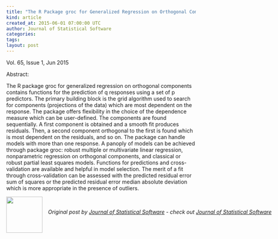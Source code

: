 ```yaml
---
title: "The R Package groc for Generalized Regression on Orthogonal Components"
kind: article
created_at: 2015-06-01 07:00:00 UTC
author: Journal of Statistical Software
categories: 
tags: 
layout: post
---
```

<p>Vol. 65, Issue 1, Jun 2015</p><p>Abstract: <p>The R package groc for generalized regression on orthogonal components contains functions for the prediction of q responses using a set of p predictors. The primary building block is the grid algorithm used to search for components (projections of the data) which are most dependent on the response. The package offers flexibility in the choice of the dependence measure which can be user-defined. The components are found sequentially. A first component is obtained and a smooth fit produces residuals. Then, a second component orthogonal to the first is found which is most dependent on the residuals, and so on. The package can handle models with more than one response. A panoply of models can be achieved through package groc: robust multiple or multivariate linear regression, nonparametric regression on orthogonal components, and classical or robust partial least squares models. Functions for predictions and cross-validation are available and helpful in model selection. The merit of a fit through cross-validation can be assessed with the predicted residual error sum of squares or the predicted residual error median absolute deviation which is more appropriate in the presence of outliers.</p></p><div class="author">
  <img src="" style="width: 96px; height: 96;">
  <span style="position: absolute; padding: 32px 15px;">
    <i>Original post by <a href="http://twitter.com/">Journal of Statistical Software</a> - check out <a href="http://www.jstatsoft.org/rss">Journal of Statistical Software</a></i>
  </span>
</div>
